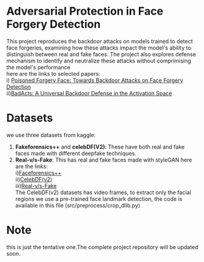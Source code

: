 # Adversarial Protection in Face Forgery Detection
  This project reproduces the backdoor attacks on models trained to detect face forgeries, examining how these attacks impact the model's ability to distinguish between real and fake faces.
  The project also explores defense mechanism to identify and neutralize these attacks without comprimising the model's performance<br>
  here are the links to selected papers:<br>
   i) [Poisoned Forgery Face: Towards Backdoor Attacks on Face Forgery Detection](https://arxiv.org/abs/2402.11473v1)<br>
   ii)[BadActs: A Universal Backdoor Defense in the Activation Space](https://arxiv.org/abs/2405.11227v1)
# Datasets
we use three datasets from kaggle:
1. **Fakeforensics++** and **celebDF(V2)**: These have both real and fake faces made with different deepfake techniques.
2. **Real-v/s-Fake**: This has real and fake faces made with styleGAN
here are the links:<br>
 i)[Faceforensics++](https://www.kaggle.com/datasets/farhansharukhhasan/faceforensics1600-videospreprocess/data)<br>
 ii)[CelebDF(v2)](https://www.kaggle.com/datasets/shivendrasinha/celeb-dfv2-processed/data)<br>
 iii)[Real-v/s-Fake](https://www.kaggle.com/datasets/xhlulu/140k-real-and-fake-faces)<br>
The CelebDF(v2) datasets has video frames, to extract only the facial regions we use a pre-trained face landmark detection, the code is available in this file (src/preprocess/crop_dlib.py)<br>


# Note
this is just the tentative one.The complete project repository will be updated soon.
